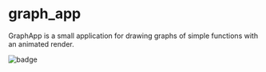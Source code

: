 # graph_app

GraphApp is a small application for drawing graphs of simple functions with an animated render.

![badge](https://api.accredible.com/v1/frontend/credential_website_embed_image/badge/12977782)
